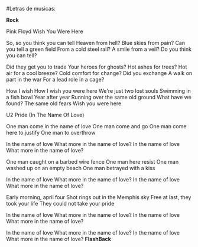 #Letras de musicas:

**Rock**

Pink Floyd
Wish You Were Here

So, so you think you can tell
Heaven from hell?
Blue skies from pain?
Can you tell a green field
From a cold steel rail?
A smile from a veil?
Do you think you can tell?

Did they get you to trade
Your heroes for ghosts?
Hot ashes for trees?
Hot air for a cool breeze?
Cold comfort for change?
Did you exchange
A walk on part in the war
For a lead role in a cage?

How I wish
How I wish you were here
We're just two lost souls
Swimming in a fish bowl
Year after year
Running over the same old ground
What have we found?
The same old fears
Wish you were here


U2
Pride (In The Name Of Love)

One man come in the name of love
One man come and go
One man come here to justify
One man to overthrow

In the name of love
What more in the name of love?
In the name of love
What more in the name of love?

One man caught on a barbed wire fence
One man here resist
One man washed up on an empty beach
One man betrayed with a kiss

In the name of love
What more in the name of love?
In the name of love
What more in the name of love?

Early morning, april four
Shot rings out in the Memphis sky
Free at last, they took your life
They could not take your pride

In the name of love
What more in the name of love?
In the name of love
What more in the name of love?

In the name of love
What more in the name of love?
In the name of love
What more in the name of love?
**FlashBack**
